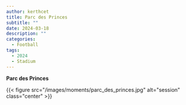```yaml
---
author: kerthcet
title: Parc des Princes
subtitle: ""
date: 2024-03-18
description: ""
categories:
  - Football
tags:
  - 2024
  - Stadium
---
```


**Parc des Princes**

{{< figure src="/images/moments/parc_des_princes.jpg" alt="session" class="center" >}}
